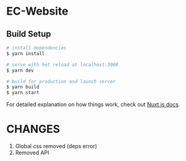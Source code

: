 # EC-Website

## Build Setup

```bash
# install dependencies
$ yarn install

# serve with hot reload at localhost:3000
$ yarn dev

# build for production and launch server
$ yarn build
$ yarn start

```

For detailed explanation on how things work, check out [Nuxt.js docs](https://nuxtjs.org).

# CHANGES
1. Global css removed (deps error)
2. Removed API
